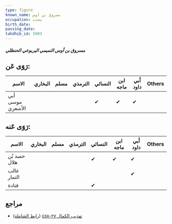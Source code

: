 ```yaml
---
type: figure
known_name: مسروق بن أوس
occupation: محدث
birth_date:
passing_date:
tahdhib_id: 5903
---
```

##### مسروق بن أوس التميمي اليربوعي الحنظلي

## رَوَى عَن:
| الاسم            | البخاري | مسلم | الترمذي | النسائي | ابن ماجه | أبي داود | Others |
| ---------------- | ------- | ---- | ------- | ------- | -------- | -------- | ------ |
| أبي موسى الأشعري |         |      |         | ✔       | ✔        | ✔        |        |
## رَوَى عَنه:
| الاسم         | البخاري | مسلم | الترمذي | النسائي | ابن ماجه | أبي داود | Others |
| ------------- | ------- | ---- | ------- | ------- | -------- | -------- | ------ |
| حميد بْن هلال |         |      |         | ✔       | ✔        | ✔        |        |
| غالب التمار   |         |      |         |         |          | ✔        |        |
| قتادة         |         |      |         | ✔       |          |          |        |
## مراجع
- [تهذيب الكمال ٢٧-٤٥٨](obsidian://open?vault=Tahdhib-al-Kamal&file=Figures/٥٩٠٣-مسروق%20بن%20أوس%20التميمي%20اليربوعي%20الحنظلي) ([رابط الشاملة](https://shamela.ws/book/3722/14847))